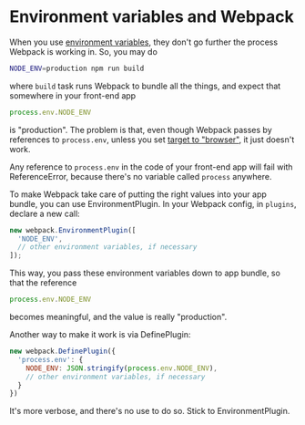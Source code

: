 # Environment variables and Webpack

When you use [environment
variables](https://nodejs.org/api/process.html#process_process_env),
they don't go further the process Webpack is working in. So, you
may do

```bash
NODE_ENV=production npm run build
```

where `build` task runs Webpack to bundle all the things, and
expect that somewhere in your front-end app

```javascript
process.env.NODE_ENV
```

is "production". The problem is that, even though Webpack passes
by references to `process.env`, unless you set [target to
"browser"](https://webpack.github.io/docs/configuration.html#target),
it just doesn't work.

Any reference to `process.env` in the code of your front-end app
will fail with ReferenceError, because there's no variable called
`process` anywhere.

To make Webpack take care of putting the right values into your
app bundle, you can use EnvironmentPlugin. In your Webpack
config, in `plugins`, declare a new call:

```javascript
new webpack.EnvironmentPlugin([
  'NODE_ENV',
  // other environment variables, if necessary
]);
```

This way, you pass these environment variables down to app
bundle, so that the reference

```javascript
process.env.NODE_ENV
```

becomes meaningful, and the value is really "production".

Another way to make it work is via DefinePlugin:

```javascript
new webpack.DefinePlugin({
  'process.env': {
    NODE_ENV: JSON.stringify(process.env.NODE_ENV),
    // other environment variables, if necessary
  }
})
```

It's more verbose, and there's no use to do so. Stick to
EnvironmentPlugin.
